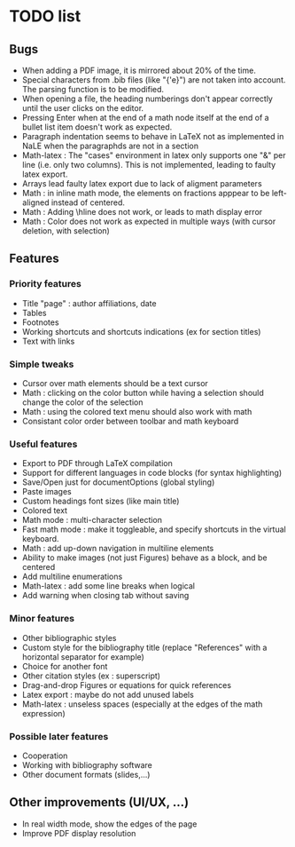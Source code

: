 # TODO list
## Bugs
- When adding a PDF image, it is mirrored about 20% of the time.
- Special characters from .bib files (like "{\'e}") are not taken into account. The parsing function is to be modified.
- When opening a file, the heading numberings don't appear correctly until the user clicks on the editor.
- Pressing Enter when at the end of a math node itself at the end of a bullet list item doesn't work as expected.
- Paragraph indentation seems to behave in LaTeX not as implemented in NaLE when the paragraphds are not in a section
- Math-latex : The "cases" environment in latex only supports one "&" per line (i.e. only two columns). This is not implemented, leading to faulty latex export.
- Arrays lead faulty latex export due to lack of aligment parameters
- Math : in inline math mode, the elements on fractions apppear to be left-aligned instead of centered.
- Math : Adding \hline does not work, or leads to math display error
- Math : Color does not work as expected in multiple ways (with cursor deletion, with selection)

## Features
### Priority features
- Title "page" : author affiliations, date
- Tables
- Footnotes
- Working shortcuts and shortcuts indications (ex for section titles)
- Text with links

### Simple tweaks
- Cursor over math elements should be a text cursor
- Math : clicking on the color button while having a selection should change the color of the selection
- Math : using the colored text menu should also work with math
- Consistant color order between toolbar and math keyboard

### Useful features
- Export to PDF through LaTeX compilation
- Support for different languages in code blocks (for syntax highlighting)
- Save/Open just for documentOptions (global styling)
- Paste images
- Custom headings font sizes (like main title)
- Colored text
- Math mode : multi-character selection
- Fast math mode : make it toggleable, and specify shortcuts in the virtual keyboard.
- Math : add up-down navigation in multiline elements
- Ability to make images (not just Figures) behave as a block, and be centered
- Add multiline enumerations
- Math-latex : add some line breaks when logical
- Add warning when closing tab without saving

### Minor features
- Other bibliographic styles
- Custom style for the bibliography title (replace "References" with a horizontal separator for example)
- Choice for another font
- Other citation styles (ex : superscript)
- Drag-and-drop Figures or equations for quick references
- Latex export : maybe do not add unused labels
- Math-latex : unseless spaces (especially at the edges of the math expression)

### Possible later features
- Cooperation
- Working with bibliography software
- Other document formats (slides,...)

## Other improvements (UI/UX, ...)
- In real width mode, show the edges of the page
- Improve PDF display resolution